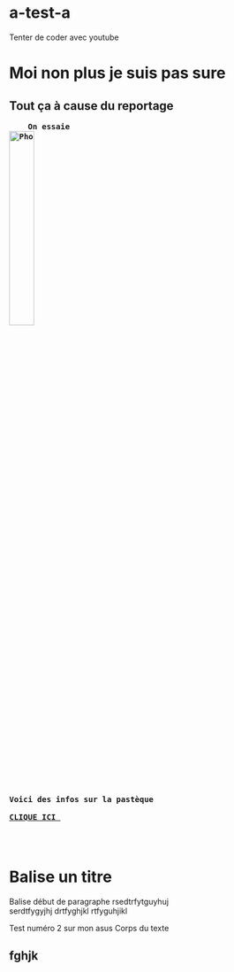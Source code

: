 # a-test-a
<html>
<head>
Tenter de coder avec youtube
</head>
<body>
<h1> Moi non plus je suis pas sure 
</h1>
<h2>Tout ça à cause du reportage
</h2>
<strong>
<pre>    On essaie 
<img src="https://th.bing.com/th/id/OIP.iXD-mHdWghHNQTJuACwH5QHaHa?w=211&h=211&c=7&o=5&dpr=1.25&pid=1.7" alt="Photo de cocker" width=30%/>

 Voici des infos sur la pastèque <a href= "https://fr.wikipedia.org/wiki/Past%C3%A8que#:~:text=La%20past%C3%A8que%20%28Citrullus%20lanatus%20%28%20Thunb.%29%20Matsum.%20%26,ou%20blanche%20et%20%C3%A0%20graines%20noires%20ou%20rouges"> CLIQUE ICI </a>

</pre></strong>

</body>



<h1> Balise un titre
</h1>
<p> Balise début de paragraphe 
rsedtrfytguyhuj
</br>serdtfygyjhj
drtfyghjkl
rtfyguhjikl
</p>

Test numéro 2 sur mon asus
Corps du texte

</body>
<h2>
fghjk
</h2>



</html>


